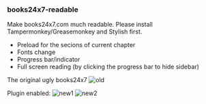 ### books24x7-readable

Make books24x7.com much readable.
Please install Tampermonkey/Greasemonkey and Stylish first.

* Preload for the secions of current chapter
* Fonts change
* Progress bar/indicator
* Full screen reading (by clicking the progress bar to hide sidebar)


The original ugly books24x7
  ![old](http://images.snapnote.io/0p/V6/Fi.png)
  
  
Plugin enabled:
  ![new1](http://images.snapnote.io/09/6x/yN.png)
  ![new2](http://images.snapnote.io/0d/MR/R7.png)
